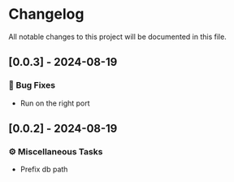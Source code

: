 # Changelog

All notable changes to this project will be documented in this file.

## [0.0.3] - 2024-08-19

### 🐛 Bug Fixes

- Run on the right port

## [0.0.2] - 2024-08-19

### ⚙️ Miscellaneous Tasks

- Prefix db path

<!-- generated by git-cliff -->
